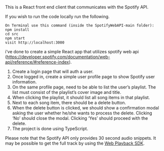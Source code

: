 This is a React front end client that communicates with the Spotify API.

If you wish to run the code locally run the following.

```
On Terminal use this command (inside the SpotifyWebAPI-main folder):
npm install 
cd src
npm start
visit http://localhost:3000
```
i've done to create a simple React app that utilizes spotify web api (https://developer.spotify.com/documentation/web-api/reference/#reference-index).
1. Create a login page that will auth a user.
2. Once logged in, create a simple user profile page to show Spotify user information.
3. On the same profile page, need to be able to list the user’s playlist. The list must consist of the playlist’s cover image and title.
4. When clicking the playlist, it should list all song items in that playlist.
5. Next to each song item, there should be a delete button.
6. When the delete button is clicked, we should show a confirmation modal asking the user whether he/she wants to process the delete. Clicking ‘No’ should close the modal. Clicking ‘Yes’ should proceed with the delete.
7. The project is done using TypeScript.



Please note that the Spotify API only provides 30 second audio snippets. It may be possible to get the full track by using the [Web Playback SDK](https://beta.developer.spotify.com/documentation/web-playback-sdk/).
